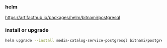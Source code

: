 ### helm

https://artifacthub.io/packages/helm/bitnami/postgresql

### install or upgrade

```sh
helm upgrade --install media-catalog-service-postgresql bitnami/postgresql -f values.yaml -n loopin-production
```

